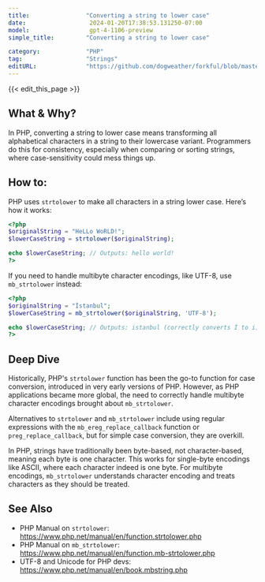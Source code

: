 ```yaml
---
title:                "Converting a string to lower case"
date:                  2024-01-20T17:38:53.131250-07:00
model:                 gpt-4-1106-preview
simple_title:         "Converting a string to lower case"

category:             "PHP"
tag:                  "Strings"
editURL:              "https://github.com/dogweather/forkful/blob/master/content/en/php/converting-a-string-to-lower-case.md"
---
```


{{< edit_this_page >}}

## What & Why?

In PHP, converting a string to lower case means transforming all alphabetical characters in a string to their lowercase variant. Programmers do this for consistency, especially when comparing or sorting strings, where case-sensitivity could mess things up.

## How to:

PHP uses `strtolower` to make all characters in a string lower case. Here’s how it works:

```php
<?php
$originalString = "HeLLo WoRLD!";
$lowerCaseString = strtolower($originalString);

echo $lowerCaseString; // Outputs: hello world!
?>
```

If you need to handle multibyte character encodings, like UTF-8, use `mb_strtolower` instead:

```php
<?php
$originalString = "İstanbul";
$lowerCaseString = mb_strtolower($originalString, 'UTF-8');

echo $lowerCaseString; // Outputs: istanbul (correctly converts İ to i)
?>
```

## Deep Dive

Historically, PHP's `strtolower` function has been the go-to function for case conversion, introduced in very early versions of PHP. However, as PHP applications became more global, the need to correctly handle multibyte character encodings brought about `mb_strtolower`.

Alternatives to `strtolower` and `mb_strtolower` include using regular expressions with the `mb_ereg_replace_callback` function or `preg_replace_callback`, but for simple case conversion, they are overkill.

In PHP, strings have traditionally been byte-based, not character-based, meaning each byte is one character. This works for single-byte encodings like ASCII, where each character indeed is one byte. For multibyte encodings, `mb_strtolower` understands character encoding and treats characters as they should be treated.

## See Also

- PHP Manual on `strtolower`: https://www.php.net/manual/en/function.strtolower.php
- PHP Manual on `mb_strtolower`: https://www.php.net/manual/en/function.mb-strtolower.php
- UTF-8 and Unicode for PHP devs: https://www.php.net/manual/en/book.mbstring.php
